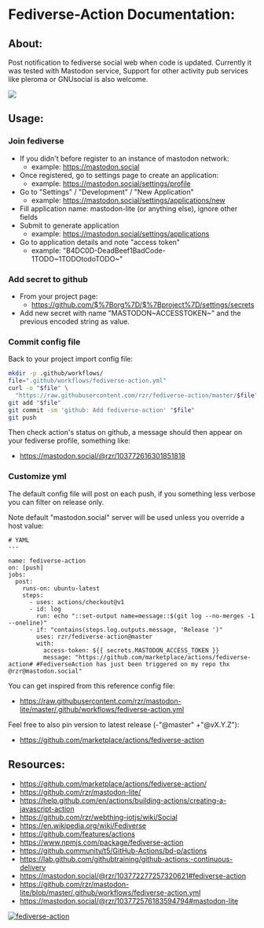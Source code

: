 Fediverse-Action Documentation:
===============================

About:
------

Post notification to fediverse social web when code is updated.
Currently
it was tested with Mastodon service, Support for other activity pub
services like pleroma or GNUsocial is also welcome.

![](https://upload.wikimedia.org/wikipedia/commons/thumb/9/93/Fediverse_logo_proposal.svg/330px-Fediverse_logo_proposal.svg.png)

Usage:
------

### Join fediverse

-   If you didn't before register to an instance of mastodon network:
    -   example: <https://mastodon.social>
-   Once registered, go to settings page to create an application:
    -   example: <https://mastodon.social/settings/profile>
-   Go to "Settings" / "Development" / "New Application"
    -   example: <https://mastodon.social/settings/applications/new>
-   Fill application name: mastodon-lite (or anything else), ignore
    other fields
-   Submit to generate application
    -   example: <https://mastodon.social/settings/applications>
-   Go to application details and note "access token"
    -   example: "B4DC0D-DeadBeef1BadCode-1TODO~1TODOtodoTODO~"

### Add secret to github

-   From your project page:
    -   <https://github.com/$%7Borg%7D/$%7Bproject%7D/settings/secrets>
-   Add new secret with name "MASTODON~ACCESSTOKEN~" and the previous
    encoded string as value.

### Commit config file

Back to your project import config file:

``` {.bash org-language="sh"}
mkdir -p .github/workflows/
file=".github/workflows/fediverse-action.yml"
curl -o "$file" \
  "https://raw.githubusercontent.com/rzr/fediverse-action/master/$file"
git add "$file"
git commit -sm 'github: Add fediverse-action' "$file"
git push
```

Then check action's status on github, a message should then appear on
your fediverse profile, something like:

*    <https://mastodon.social/@rzr/103772616301851818>

### Customize yml

The default config file will post on each push, if you something less
verbose you can filter on release only.

Note default "mastodon.social" server will be used unless you override
a host value:

``` {.yml}
# YAML
---

name: fediverse-action
on: [push]
jobs:
  post:
    runs-on: ubuntu-latest
    steps:
      - uses: actions/checkout@v1
      - id: log
        run: echo "::set-output name=message::$(git log --no-merges -1 --oneline)"
      - if: "contains(steps.log.outputs.message, 'Release ')"
        uses: rzr/fediverse-action@master
        with:
          access-token: ${{ secrets.MASTODON_ACCESS_TOKEN }}
          message: "https://github.com/marketplace/actions/fediverse-action# #FediverseAction has just been triggered on my repo thx @rzr@mastodon.social"
```

You can get inspired from this reference config file:

-   <https://raw.githubusercontent.com/rzr/mastodon-lite/master/.github/workflows/fediverse-action.yml>

Feel free to also pin version to latest release (-"@master" +"@vX.Y.Z"):

-   <https://github.com/marketplace/actions/fediverse-action>



Resources:
----------

-   <https://github.com/marketplace/actions/fediverse-action/>
-   <https://github.com/rzr/mastodon-lite/>
-   <https://help.github.com/en/actions/building-actions/creating-a-javascript-action>
-   <https://github.com/rzr/webthing-iotjs/wiki/Social>
-   <https://en.wikipedia.org/wiki/Fediverse>
-   <https://github.com/features/actions>
-   <https://www.npmjs.com/package/fediverse-action>
-   <https://github.community/t5/GitHub-Actions/bd-p/actions>
-   <https://lab.github.com/githubtraining/github-actions:-continuous-delivery>
-   <https://mastodon.social/@rzr/103772277257320621#fediverse-action>
-   <https://github.com/rzr/mastodon-lite/blob/master/.github/workflows/fediverse-action.yml>
-   <https://mastodon.social/@rzr/103772576183594794#mastodon-lite>

[![fediverse-action](
https://pbs.twimg.com/media/ESZE74mXkAEojrH?format=jpg&name=medium#./file/githubhackaton.jpg
)](
https://twitter.com/RzrFreeFr/status/1235750998364352512#fediverse-action#
"fediverse-action")
